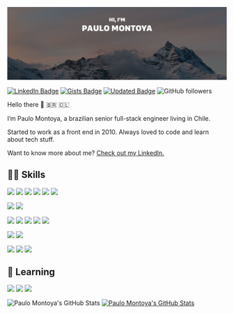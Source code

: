 ![Hi, I´m Paulo Montoya](./assets/header.png)

[![LinkedIn Badge](https://img.shields.io/badge/LinkedIn-Profile-informational?style=flat&logo=linkedin&logoColor=white&color=0D76A8)](https://www.linkedin.com/in/paulomontoya/)
[![Gists Badge](https://badges.pufler.dev/gists/paulomontoya)](https://gist.github.com/paulomontoya)
[![Updated Badge](https://badges.pufler.dev/updated/paulomontoya/paulomontoya)](https://github.com/paulomontoya)
![GitHub followers](https://img.shields.io/github/followers/paulomontoya?style=social)

Hello there 👋 🇧🇷 🇨🇱

I’m Paulo Montoya, a brazilian senior full-stack engineer living in Chile.

Started to work as a front end in 2010. Always loved to code and learn about tech stuff.

Want to know more about me? [Check out my LinkedIn.](https://www.linkedin.com/in/paulomontoya/)

## 👨‍💻 Skills

![](https://img.shields.io/badge/Code-Typescript-informational?style=flat&logo=Typescript&logoColor=white&color=025a75)
![](https://img.shields.io/badge/Code-Javascript-informational?style=flat&logo=Javascript&logoColor=white&color=025a75)
![](https://img.shields.io/badge/Code-Ruby-informational?style=flat&logo=Ruby&logoColor=white&color=025a75)
![](https://img.shields.io/badge/Code-PHP-informational?style=flat&logo=PHP&logoColor=white&color=025a75)
![](https://img.shields.io/badge/Code-HTML5-informational?style=flat&logo=html5&logoColor=white&color=025a75)
![](https://img.shields.io/badge/Code-CSS3-informational?style=flat&logo=css3&logoColor=white&color=025a75)

![](https://img.shields.io/badge/SQL-MySQL-informational?style=flat&logo=MySQL&logoColor=white&color=025a75)
![](https://img.shields.io/badge/NoSQL-MongoDB-informational?style=flat&logo=MongoDB&logoColor=white&color=025a75)

![](https://img.shields.io/badge/Library-React-informational?style=flat&logo=React&logoColor=white&color=025a75)
![](https://img.shields.io/badge/Library-Redux-informational?style=flat&logo=Redux&logoColor=white&color=025a75)
![](https://img.shields.io/badge/Runtime-Node-informational?style=flat&logo=node.js&logoColor=white&color=025a75)
![](https://img.shields.io/badge/Library-Express-informational?style=flat&logo=Express&logoColor=white&color=025a75)
![](https://img.shields.io/badge/Library-Ruby%20on%20Rails-informational?style=flat&logo=Ruby-on-rails&logoColor=white&color=025a75)

![](https://img.shields.io/badge/Platform-VTEX-informational?style=flat&&color=025a75)
![](https://img.shields.io/badge/Platform-Wordpress-informational?style=flat&logo=Wordpress&logoColor=white&color=025a75)

![](https://img.shields.io/badge/IDE-VSCode-informational?style=flat&logo=visual-studio-code&logoColor=white&color=025a75)
![](https://img.shields.io/badge/IDE-NVim-informational?style=flat&logo=vim&logoColor=white&color=025a75)
![](https://img.shields.io/badge/Docker-informational?style=flat&logo=docker&logoColor=white&color=025a75)

## 📖 Learning

![](https://img.shields.io/badge/GraphQL-informational?style=flat&logo=GraphQL&logoColor=white&color=025a75)
![](https://img.shields.io/badge/Expo-informational?style=flat&logo=Expo&logoColor=white&color=025a75)
![](https://img.shields.io/badge/React%20Native-informational?style=flat&logo=React&logoColor=white&color=025a75)

![Paulo Montoya's GitHub Stats](https://github-readme-stats.vercel.app/api/top-langs/?username=paulomontoya)
[![Paulo Montoya's GitHub Stats](https://github-readme-stats.vercel.app/api?username=paulomontoya)](https://github.com/paulomontoya)
